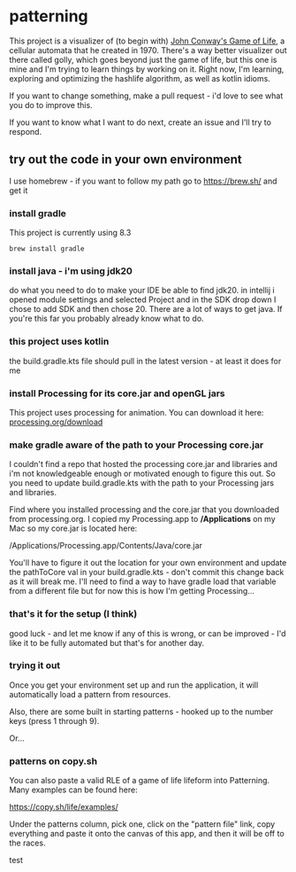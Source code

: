 # patterning

This project is a visualizer of (to begin with) [John Conway's Game of Life](https://en.wikipedia.org/wiki/Conway%27s_Game_of_Life), a cellular automata that he created in 1970. There's
a way better visualizer out there called golly, which goes beyond just the game of life, but this one is mine and I'm
trying to learn things by working on it. Right now, I'm learning, exploring and optimizing the hashlife algorithm, as
well as kotlin idioms.

If you want to change something, make a pull request - i'd love to see what you do to improve this.

If you want to know what I want to do next, create an issue and I'll try to respond.

## try out the code in your own environment

I use homebrew - if you want to follow my path go to https://brew.sh/ and get it

### install gradle

This project is currently using 8.3

<pre><code>brew install gradle
</code></pre>

### install java - i'm using jdk20

do what you need to do to make your IDE be able to find jdk20. in intellij i opened module settings and selected Project
and in the SDK drop down I chose to add SDK and then chose 20. There are a lot of ways to get java. If you're this far
you probably already know what to do.

### this project uses kotlin

the build.gradle.kts file should pull in the latest version - at least it does for me

### install Processing for its core.jar and openGL jars

This project uses processing for animation. You can download it
here: [processing.org/download](https://processing.org/download)

### make gradle aware of the path to your Processing core.jar

I couldn't find a repo that hosted the processing core.jar and libraries and i'm not knowledgeable enough or motivated enough to figure this out.
So you need to update build.gradle.kts with the path to your Processing jars and libraries.

Find where you installed processing and the core.jar that you downloaded from processing.org. I copied my Processing.app
to **/Applications** on my Mac so my core.jar is located here:

/Applications/Processing.app/Contents/Java/core.jar

You'll have to figure it out the location for your own environment and update the pathToCore val in your
build.gradle.kts - don't commit this change back as it will break me. I'll need to find a way to have gradle load that
variable from a different file but for now this is how I'm getting Processing...

### that's it for the setup (I think)

good luck - and let me know if any of this is wrong, or can be improved - I'd like it to be fully automated but that's
for another day.

### trying it out

Once you get your environment set up and run the application, it will automatically load a pattern from resources.

Also, there are some built in starting patterns - hooked up to the number keys (press 1 through 9).

Or...

### patterns on copy.sh

You can also paste a valid RLE of a game of life lifeform into Patterning. Many examples can be found here:

https://copy.sh/life/examples/

Under the patterns column, pick one, click on the "pattern file" link, copy everything and paste it onto the canvas of this app,
and then it will be off to the races.

test
